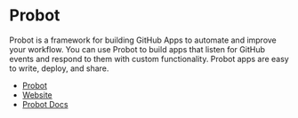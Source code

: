 # Probot

Probot is a framework for building GitHub Apps to automate and improve your workflow. You can use Probot to build apps that listen for GitHub events and respond to them with custom functionality. Probot apps are easy to write, deploy, and share.

- [Probot](https://github.com/probot)
- [Website](https://probot.github.io)
- [Probot Docs](https://probot.github.io/docs/)